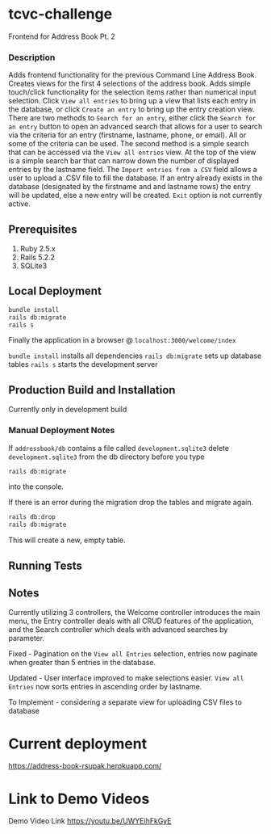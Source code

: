 # tcvc-challenge

Frontend for Address Book Pt. 2

### Description

Adds frontend functionality for the previous Command Line Address Book.
Creates views for the first 4 selections of the address book. Adds simple
touch/click functionality for the selection items rather than numerical
input selection. Click `View all entries` to bring up a view that lists each entry
in the database, or click `Create an entry` to bring up the entry creation
view. There are two methods to `Search for an entry`, either click the 
`Search for an entry` button to open an advanced search that allows for a user 
to search via the criteria for an entry (firstname, lastname, phone, or email).
All or some of the criteria can be used. The second method is a simple search that
can be accessed via the `View all entries` view. At the top of the view is a simple
search bar that can narrow down the number of displayed entries by the lastname field.
The `Import entries from a CSV` field allows a user to upload a .CSV file to fill the 
database. If an entry already exists in the database (designated by the firstname and
and lastname rows) the entry will be updated, else a new entry will be created.
`Exit` option is not currently active.

## Prerequisites

1. Ruby 2.5.x
2. Rails 5.2.2
3. SQLite3

## Local Deployment

```bash
bundle install
rails db:migrate
rails s
```

Finally the application in a browser @ `localhost:3000/welcome/index`

`bundle install` installs all dependencies
`rails db:migrate` sets up database tables
`rails s` starts the development server

## Production Build and Installation

Currently only in development build

### Manual Deployment Notes

If `addressbook/db` contains a file called `development.sqlite3`
delete `development.sqlite3` from the db directory before you type 
```bash
rails db:migrate
```
into the console.

If there is an error during the migration drop the tables and migrate again.
```bash
rails db:drop
rails db:migrate
```

This will create a new, empty table.

## Running Tests

## Notes

Currently utilizing 3 controllers, the Welcome controller introduces the main menu,
the Entry controller deals with all CRUD features of the application, and the 
Search controller which deals with advanced searches by parameter.

Fixed - Pagination on the `View all Entries` selection, entries now paginate when
        greater than 5 entries in the database.

Updated - User interface improved to make selections easier.
          `View all Entries` now sorts entries in ascending order by lastname.

To Implement - considering a separate view for uploading CSV files to database

# Current deployment
https://address-book-rsupak.herokuapp.com/

# Link to Demo Videos

Demo Video Link
https://youtu.be/UWYEihFkGyE
